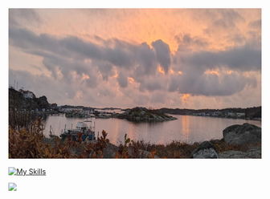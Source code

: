 <img src="https://github.com/MicroLink26/MicroLink26/blob/main/donso.jpeg" style="height: 300px;width: 100%; ">

[![My Skills](https://skillicons.dev/icons?i=js,html,css,nodejs,express,mongodb,react,vue,vite)](https://skillicons.dev)
<p>
<a href="https://www.linkedin.com/in/%E2%98%95mike-roche-8477065a/"><img src="https://img.shields.io/badge/linkedin-%230077B5.svg?&style=for-the-badge&logo=linkedin&logoColor=white" height=25></a> 
</p>
